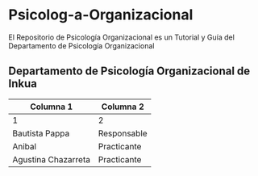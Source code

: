 # Psicolog-a-Organizacional
El Repositorio de Psicología Organizacional es un Tutorial y Guía del Departamento de Psicología Organizacional
## Departamento de Psicología Organizacional de Inkua

| Columna 1 | Columna 2 | 
|-----------|-----------|
| 1 | 2 | 
| Bautista Pappa | Responsable | 
| Anibal  | Practicante | 
| Agustina Chazarreta  | Practicante | 

